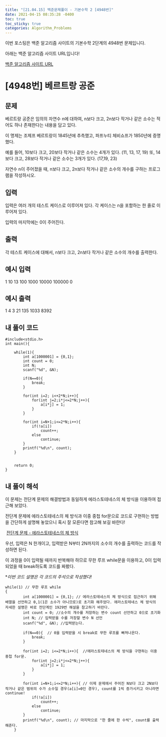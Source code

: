 ```yaml
---
title: "[21.04.15] 백준문제풀이 - 기본수학 2 [4948번]"
date: 2021-04-15 08:35:28 -0400
toc: true
toc_sticky: true
categories: Algorithm_Problems
---
```


이번 포스팅은 백준 알고리즘 사이트의 기본수학 2단계의 4948번 문제입니다.

아래는 백준 알고리즘 사이트 URL입니다!

[백준 알고리즘 사이트 URL](https://www.acmicpc.net/)

# [4948번] 베르트랑 공준

## 문제

베르트랑 공준은 임의의 자연수 n에 대하여, n보다 크고, 2n보다 작거나 같은 소수는 적어도 하나 존재한다는 내용을 담고 있다.

이 명제는 조제프 베르트랑이 1845년에 추측했고, 파프누티 체비쇼프가 1850년에 증명했다.

예를 들어, 10보다 크고, 20보다 작거나 같은 소수는 4개가 있다. (11, 13, 17, 19) 또, 14보다 크고, 28보다 작거나 같은 소수는 3개가 있다. (17,19, 23)

자연수 n이 주어졌을 때, n보다 크고, 2n보다 작거나 같은 소수의 개수를 구하는 프로그램을 작성하시오. 
​

## 입력

입력은 여러 개의 테스트 케이스로 이루어져 있다. 각 케이스는 n을 포함하는 한 줄로 이루어져 있다.

입력의 마지막에는 0이 주어진다.
​

## 출력

각 테스트 케이스에 대해서, n보다 크고, 2n보다 작거나 같은 소수의 개수를 출력한다.

## 예시 입력
1
10
13
100
1000
10000
100000
0


## 예시 출력
1
4
3
21
135
1033
8392 

## 내 풀이 코드

	#include<stdio.h>
	int main(){
	
		while(1){
	        int a[1000001] = {0,1};
	        int count = 0;
	        int N;
	        scanf("%d", &N);
	        
	        if(N==0){
	            break;
	        }
	        
	        for(int i=2; i<+2*N;i++){
	            for(int j=2;i*j<=2*N;j++){
	                a[i*j] = 1;
	            }
	        }
	        
	        for(int i=N+1;i<=2*N;i++){
	            if(!a[i])
	                count++;
	            else
	                continue;
	        }
	        printf("%d\n", count);
	    }
	    
	    
	    return 0;
	}




		
		
## 내 풀이 해석	
이 문제는 전단계 문제의 해결방법과 동일하게 에라스토테네스의 체 방식을 이용하여 접근해 보았다.

전단계 문제에 에라스토테네스의 체 방식과 이중 중첩 for문으로 코드로 구현하는 방법을 간단하게 설명해 놓았으니 혹시 잘 모른다면 참고해 보길 바란다!

​
[전단계 문제 - 에라스토테네스의 체 방식](https://swiftie1230.github.io/%EB%B0%B1%EC%A4%80%EB%AC%B8%EC%A0%9C%ED%92%80%EC%9D%B4/%EB%B0%B1%EC%A4%80%EB%AC%B8%EC%A0%9C%ED%92%80%EC%9D%B4-1929%EB%B2%88/)   

우선, 입력은 N 한개이고, 입력받은 N부터 2N까지의 소수의 개수를 출력하는 코드를 작성하면 된다.

이 과정을 0이 입력될 때까지 반복해야 하므로 무한 루프 while문을 이용하고, 0이 입력되었을 때 break하도록 코드를 짜봤다.

**이번 코드 설명은 각 코드의 주석으로 작성했다!*

	while(1) // 무한 루프 while
	{ 
	        int a[1000001] = {0,1}; // 에라스토테네스의 체 방식으로 접근하기 위해 배열을 선언하고 0,1(1은 소수가 아니므로)로 초기화 해주었다. 에라스토테네스 체 방식의 자세한 설명은 바로 전단계인 1929번 해설을 참고하기 바란다.
	        int count = 0; //소수의 개수를 저장하는 변수 count 선언하고 0으로 초기화
	        int N; // 입력받을 수를 저장할 변수 N 선언
	        scanf("%d", &N); //입력받는다.
	        
	        if(N==0){  // 0을 입력받을 시 break로 무한 루프를 빠져나온다.
	            break; 
	        }
	        
	        for(int i=2; i<=2*N;i++){  //에라스토테네스의 체 방식을 구현하는 이중 중첩 for문. 
	            for(int j=2;i*j<=2*N;j++){
	                a[i*j] = 1;
	            }
	        }
	        
	        for(int i=N+1;i<=2*N;i++){ // 이제 문제에서 주어진 N보다 크고 2N보다 작거나 같은 범위의 수가 소수일 경우(a[i]=0인 경우), count를 1씩 증가시키고 아니라면 continue!
	            if(!a[i])
	                count++;
	            else
	                continue;
	        }
	        printf("%d\n", count); // 마지막으로 "한 줄에 한 수씩", count를 출력해준다.
	    }
